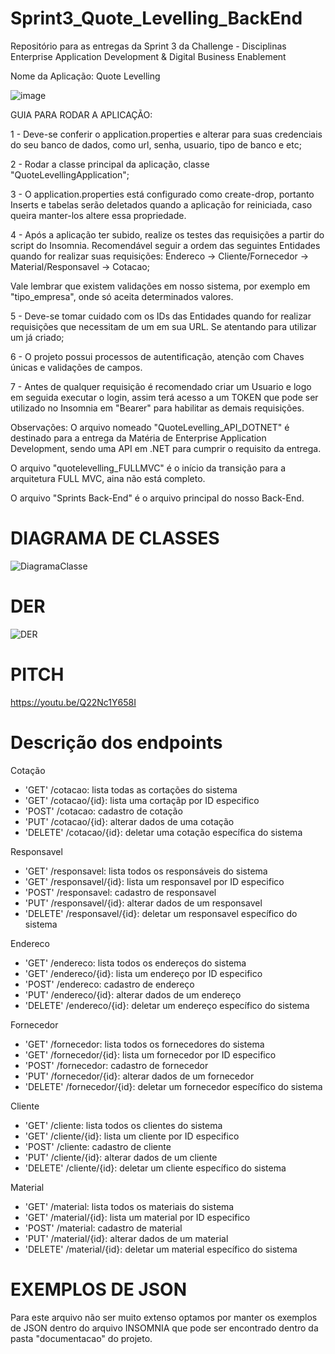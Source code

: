 # Sprint3_Quote_Levelling_BackEnd
Repositório para as entregas da Sprint 3 da Challenge - Disciplinas Enterprise Application Development &amp; Digital Business Enablement


Nome da Aplicação: Quote Levelling


![image](https://github.com/HebertLins/Sprint-1-JAVA/assets/111543334/cfad3699-e26c-4688-ba36-528b5e970c8a)

GUIA PARA RODAR A APLICAÇÃO:

1 - Deve-se conferir o application.properties e alterar para suas credenciais do seu banco de dados, como url, senha, usuario, tipo de banco e etc;

2 - Rodar a classe principal da aplicação, classe "QuoteLevellingApplication";

3 - O application.properties está configurado como create-drop, portanto Inserts e tabelas serão deletados quando a aplicação for reiniciada, caso queira manter-los altere essa propriedade.

4 - Após a aplicação ter subido, realize os testes das requisições a partir do script do Insomnia. Recomendável seguir a ordem das seguintes Entidades quando for realizar suas requisições:
Endereco -> Cliente/Fornecedor -> Material/Responsavel -> Cotacao;

Vale lembrar que existem validações em nosso sistema, por exemplo em "tipo_empresa", onde só aceita determinados valores.

5 - Deve-se tomar cuidado com os IDs das Entidades quando for realizar requisições que necessitam de um em sua URL. Se atentando para utilizar um já criado;

6 - O projeto possui processos de autentificação, atenção com Chaves únicas e validações de campos.

7 - Antes de qualquer requisição é recomendado criar um Usuario e logo em seguida executar o login, assim terá acesso a um TOKEN que pode ser utilizado no Insomnia em "Bearer" para habilitar as demais requisições.

Observações: O arquivo nomeado "QuoteLevelling_API_DOTNET" é destinado para a entrega da Matéria de Enterprise Application Development, sendo uma API em .NET para cumprir o requisito da entrega.

  O arquivo "quotelevelling_FULLMVC" é o início da transição para a arquitetura FULL MVC, aina não está completo.
  
  O arquivo "Sprints Back-End" é o arquivo principal do nosso Back-End.


# DIAGRAMA DE CLASSES

![DiagramaClasse](https://github.com/HebertLins/Sprint2_Quote_Levelling_BackEnd/assets/111543334/f20510fd-6cf8-49fb-94db-62bc3439cfe6)



# DER

![DER](https://github.com/HebertLins/Sprint-1-JAVA/assets/111543334/ee7e01aa-d829-4410-866a-5633f3a88832)


# PITCH

https://youtu.be/Q22Nc1Y658I


# Descrição dos endpoints

Cotação

- 'GET'     /cotacao: lista todas as cortações do sistema
- 'GET'     /cotacao/{id}: lista uma cortaçãp por ID especifico
- 'POST'    /cotacao: cadastro de cotação
- 'PUT'     /cotacao/{id}: alterar dados de uma cotação
- 'DELETE'  /cotacao/{id}: deletar uma cotação específica do sistema

Responsavel

- 'GET'     /responsavel: lista todos os responsáveis do sistema
- 'GET'     /responsavel/{id}: lista um responsavel por ID especifico
- 'POST'    /responsavel: cadastro de responsavel
- 'PUT'     /responsavel/{id}: alterar dados de um responsavel
- 'DELETE'  /responsavel/{id}: deletar um responsavel específico do sistema

Endereco

- 'GET'     /endereco: lista todos os endereços do sistema
- 'GET'     /endereco/{id}: lista um endereço por ID especifico
- 'POST'    /endereco: cadastro de endereço
- 'PUT'     /endereco/{id}: alterar dados de um endereço
- 'DELETE'  /endereco/{id}: deletar um endereço específico do sistema

Fornecedor

- 'GET'     /fornecedor: lista todos os fornecedores do sistema
- 'GET'     /fornecedor/{id}: lista um fornecedor por ID especifico
- 'POST'    /fornecedor: cadastro de fornecedor
- 'PUT'     /fornecedor/{id}: alterar dados de um fornecedor
- 'DELETE'  /fornecedor/{id}: deletar um fornecedor específico do sistema

Cliente

- 'GET'     /cliente: lista todos os clientes do sistema
- 'GET'     /cliente/{id}: lista um cliente por ID especifico
- 'POST'    /cliente: cadastro de cliente
- 'PUT'     /cliente/{id}: alterar dados de um cliente
- 'DELETE'  /cliente/{id}: deletar um cliente específico do sistema

Material

- 'GET'     /material: lista todos os materiais do sistema
- 'GET'     /material/{id}: lista um material por ID especifico
- 'POST'    /material: cadastro de material
- 'PUT'     /material/{id}: alterar dados de um material
- 'DELETE'  /material/{id}: deletar um material específico do sistema

# EXEMPLOS DE JSON

Para este arquivo não ser muito extenso optamos por manter os exemplos de JSON dentro do arquivo INSOMNIA que pode ser encontrado dentro da pasta "documentacao" do projeto.
